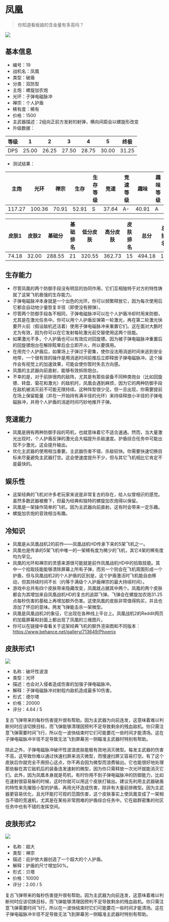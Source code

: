 # 凤凰

> 你知道看板娘的含金量有多高吗？

<img src="/ships/ship_19.png" style={{zoom:1}}/>

## 基本信息

- 编号：19
- 战机名：凤凰
- 类型：破盾
- 分类：双防型
- 主炮：螺旋加农炮
- 光环：子弹电磁脉冲
- 禅宗：个人护盾
- 稀有度：稀有
- 价格：1500
- 主武器描述：2组向正前方发射的射弹，横向间距会以螺旋形改变
- 升级数据：

| 等级 | 1 | 2 | 3 | 4 | 5 | 终极 |
|--|--|--|--|--|--|--|
| DPS | 25.00 | 26.25 | 27.50 | 28.75 | 30.00 | 31.25 |

- 测试结果：

| 主炮 | 光环 | 禅宗 | 生存 | 生存等级 | 竞速 | 竞速等级 | 趣味 | 趣味等级 |
|--|--|--|--|--|--|--|--|--|
| 117.27 | 100.36 | 70.91 | 52.91 | S | 37.64 | A- | 40.91 | A |

| 皮肤1 | 皮肤2 | 基础分 | 基础排名 | 低分皮肤 | 高分皮肤 | 皮肤排名 | 总分 | 总排名 |
|--|--|--|--|--|--|--|--|--|
| 74.18 | 32.00 | 288.55 | 21 | 320.55 | 362.73 | 15 | 494.18 | 13 |

## 生存能力

- 尽管凤凰的两个防御手段没有明显的协同作用，它们互相独特于对方的特性铸就了这架飞机极强的生存能力。
- 子弹电磁脉冲本身就是一个出色的光环。你可以频繁释放它，因为每次使用后它都会自动地少量恢复半径（即使没有擦弹）。
- 尽管两个防御手段各不相同，子弹电磁脉冲可以在个人护盾冷却时用来防御，尤其是在激光任务中。你可以用个人护盾反弹第一轮激光，再在第二轮激光快要开火前（假设敌机还活着）使用子弹电磁脉冲来重置它们。这在面对大鹏时尤为有效，因为你可以在它发射每轮激光前交替使用这两个技能。
- 如果激光不多，个人护盾也可以有效应对回旋镖。因为被子弹电磁脉冲重置后的回旋镖炮台在解除眩晕后会立即开火，所以要慎用。
- 在用完个人护盾后，如果场上子弹过于密集，使你没法用消逝时间来逃到安全地带，一个很有效的操作是用消逝时间前推后立即释放子弹电磁脉冲。这个操作会有视觉上的加速效果，可能会使你暂时失去方向感。
- 凤凰的主武器向前直射，能够有效拆除炮台。
- 不幸的是，对于前排很肉的敌阵，尤其是有那些装备不同种类炮台（比如回旋镖、转盘、菊花和激光）的敌机时，凤凰会遇到麻烦，因为它的两种防御手段在敌机被消灭前不可能无限持续。这种阵型很少见，但一旦出现，你需要提前在场上保留能量（并在一开始持有满半径的光环）来持续释放小半径的子弹电磁脉冲，并用个人护盾的消逝时间巧妙地推开子弹。

## 竞速能力

- 凤凰是拥有两种防御手段的苟机，也就意味着它不适合速通。然而，当大量激光出现时，个人护盾反弹的激光会大幅提升杀敌速度。护盾综合任务中可能出现不少激光，这会提升输出。
- 优化主武器的使用相当重要。主武器伤害不错，杀敌较快。你需要快速切换目标来尽量避免主武器打空。这会使速度提升不少，但与其它飞机相比它肯定不是最快的。

## 娱乐性

- 这架经典的飞机对许多老玩家来说是非常复古的存在，给人似曾相识的感觉。虽然多数武器被撤下，但最为经典和独特的螺旋加农炮得以保留。
- 凤凰是一架操作简单的飞机，因为主武器向前直射。这有时会带来一定乐趣。
- 螺旋加农炮的音效相当有趣。

## 冷知识

- 凤凰是从凤凰战机2的前作——凤凰战机HD传承下来的5架飞机之一。
- 凤凰也是传承的5架飞机中唯一的一架稀有度为稀少的飞机，其它4架的稀有度均为罕见。
- 凤凰的光环和禅宗的灵感来源很可能就是前作凤凰战机HD中的拾取技能。其中一个拾取技能能够清除屏幕上所有子弹，而另一个则会在飞机周围形成一个护盾，但与凤凰战机2的个人护盾的区别是，这个护盾激活时飞机能自由移动，但其持续时间不长（约等于满级个人护盾禅宗的最大持续时间）。
- 游戏中总共有四个皮肤带来隐藏改变，凤凰就占据其中两个。凤凰的两个皮肤都会为其增加来自凤凰战机HD的复古的追踪飞弹。飞弹会在螺旋加农炮31.25点每秒伤害的基础上再增加额外伤害。这使凤凰的皮肤非常值得购买，并且也添加了怀旧的意味。两发飞弹能击杀一架微型。
- 凤凰是凤凰战机2的象征，它出现在各种线上平台上。凤凰战机2的Reddit网页的加载屏幕和封面上都出现了凤凰的三维图片。
- 你可以在链接中查看关于这架经典飞机的额外渲染图和不同版本：https://www.behance.net/gallery/713649/Phoenix

## 皮肤形式1

<img src="/ships/ship_19_apex_1.png" style={{zoom:1}}/>

- 名称：破坏性波浪
- 类型：光环
- 描述：也会对入侵者造成伤害的加强子弹电磁脉冲。
- 解释：子弹电磁脉冲对射程内敌机造成最多10伤害。
- 形式：德尔塔
- 价格：20000
- 评分：4.64 / 5

复古飞弹带来的每秒伤害提升很有帮助。因为主武器为向前连发，这意味着难以判断何时应该切换目标，而飞弹能够清理因预判不足导致剩余的残血敌机。你只需注意飞弹需要时间飞行，所以在一波快结束时它们可能要花一些时间才能清场。这在子弹电磁脉冲半径不足导致无法飞到屏幕另一侧瞄准主武器时特别有帮助。

除此之外，子弹电磁脉冲破坏性波浪皮肤能极有效地消灭微型。每发主武器的伤害不高，这导致你难以通过快速扫屏来消灭微型，而慢速扫屏又容易打空。有了这个皮肤后你就完全不用担心这点，你不再会因为微型而浪费输出。它也能很好地处理那些躲在其它敌机后的装备连发速射的微型，因为你只需释放一次光环就能消灭它们。此外，因为凤凰本身就是苟机，有时你用不到子弹电磁脉冲的防御能力，比如在速射很容易躲的时候，这时你就可以用这个皮肤打输出。建议先利用主武器破盾的特性来先摧毁小型的护盾，再用光环造成伤害，除非有大量前排微型。因为主武器更容易优化，且光环能打可观的范围伤害，这个皮肤事实上使凤凰变成了一架相当不错的竞速机，尤其是在某些非常困难的护盾综合任务中。它在敌群密集的社区任务中也有不错的发挥空间。

## 皮肤形式2

<img src="/ships/ship_19_apex_2.png" style={{zoom:1}}/>

- 名称：超大
- 类型：禅宗
- 描述：庇护放大器创造了一个超大的个人护盾。
- 解释：护盾的尺寸增加50%。
- 形式：贝塔
- 价格：10000
- 评分：2.00 / 5

复古飞弹带来的每秒伤害提升很有帮助。因为主武器为向前连发，这意味着难以判断何时应该切换目标，而飞弹能够清理因预判不足导致剩余的残血敌机。你只需注意飞弹需要时间飞行，所以在一波快结束时它们可能要花一些时间才能清场。这在子弹电磁脉冲半径不足导致无法飞到屏幕另一侧瞄准主武器时特别有帮助。
